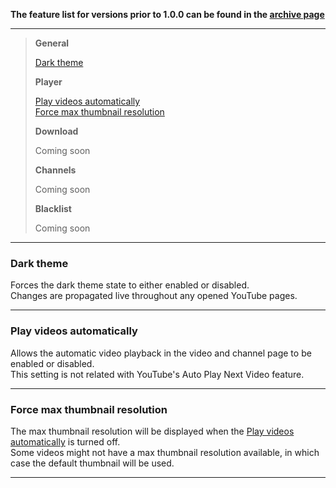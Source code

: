 **The feature list for versions prior to 1.0.0 can be found in the [archive page](https://github.com/ParticleCore/Iridium/wiki/Features-archive)**

---


> **General**  
>
>[Dark theme](#darkTheme)  
>
> **Player**  
>
>[Play videos automatically](#autoPlayVideo)  
>[Force max thumbnail resolution](#maxResThumbnail)  
>
> **Download**  
>
>Coming soon    
>
> **Channels**  
>
>Coming soon 
>
> **Blacklist**  
>
>Coming soon   
  
  
---
### <a name="darkTheme"/>Dark theme

Forces the dark theme state to either enabled or disabled.  
Changes are propagated live throughout any opened YouTube pages.  

---
### <a name="autoPlayVideo"/>Play videos automatically

Allows the automatic video playback in the video and channel page to be enabled or disabled.  
This setting is not related with YouTube's Auto Play Next Video feature.  

---
### <a name="maxResThumbnail"/>Force max thumbnail resolution

The max thumbnail resolution will be displayed when the [Play videos automatically](#autoPlayVideo) is turned off.  
Some videos might not have a max thumbnail resolution available, in which case the default thumbnail will be used.  

---